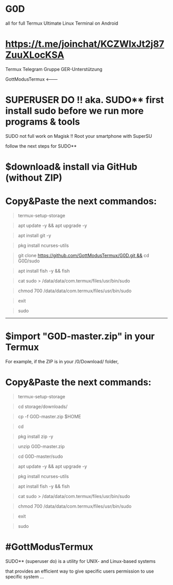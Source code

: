 # G0D
all for full Termux
Ultimate Linux Terminal on Android

# https://t.me/joinchat/KCZWlxJt2j87ZuuXLocKSA
Termux Telegram Gruppe GER-Unterstützung 

GottModusTermux <---
# SUPERUSER DO !! aka. SUDO** first install sudo before we run more programs & tools

SUDO not full work on Magisk !! Root your smartphone with SuperSU

follow the next steps for SUDO**

# $download& install via GitHub (without ZIP)

# Copy&Paste the next commandos:

> termux-setup-storage

> apt update -y && apt upgrade -y

> apt install git -y

> pkg install ncurses-utils

> git clone https://github.com/GottModusTermux/G0D.git && cd G0D/sudo

> apt install fish -y && fish

> cat sudo > /data/data/com.termux/files/usr/bin/sudo

> chmod 700 /data/data/com.termux/files/usr/bin/sudo

> exit

> sudo
____

# $import "G0D-master.zip" in your Termux

For example, if the ZIP is in your /0/Download/ folder,

# Copy&Paste the next commands:

> termux-setup-storage

> cd storage/downloads/

> cp -f G0D-master.zip $HOME

> cd

> pkg install zip -y

> unzip G0D-master.zip 

> cd G0D-master/sudo

> apt update -y && apt upgrade -y

> pkg install ncurses-utils

> apt install fish -y && fish

> cat sudo > /data/data/com.termux/files/usr/bin/sudo

> chmod 700 /data/data/com.termux/files/usr/bin/sudo

> exit

> sudo

# #GottModusTermux

SUDO** (superuser do) is a utility for UNIX- and Linux-based systems

that provides an efficient way to give specific users permission to use specific system ...
